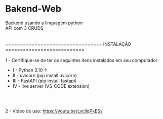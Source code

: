 # Bakend-Web
Backend usando a linguagem python<br>
API com 3 CRUDS<br>
<br>
<br>
================================= INSTALAÇÃO ===========================<br><br>
1 - Certifique-se de ter os seguintes itens instalados em seu computador
<ul>
    <li> I   - Python 3.10 ↑</li>
    <li> II  - uvicorn (pip install uvicorn)</li>
    <li> III - FastAPI (pip install fastapi)</li>
    <li> IV  - live server (VS_CODE extension)</li>
</ul><br><br>

2 - Video de uso: https://youtu.be/LvcilqPkESs